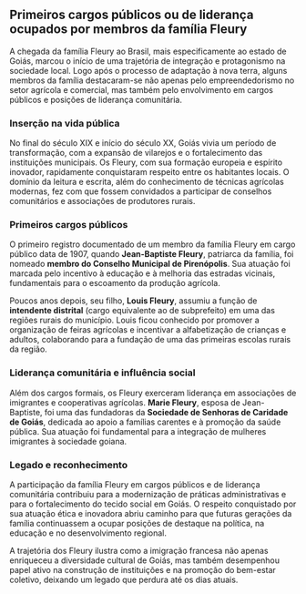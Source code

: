 ## Primeiros cargos públicos ou de liderança ocupados por membros da família Fleury

A chegada da família Fleury ao Brasil, mais especificamente ao estado de Goiás, marcou o início de uma trajetória de integração e protagonismo na sociedade local. Logo após o processo de adaptação à nova terra, alguns membros da família destacaram-se não apenas pelo empreendedorismo no setor agrícola e comercial, mas também pelo envolvimento em cargos públicos e posições de liderança comunitária.

### Inserção na vida pública

No final do século XIX e início do século XX, Goiás vivia um período de transformação, com a expansão de vilarejos e o fortalecimento das instituições municipais. Os Fleury, com sua formação europeia e espírito inovador, rapidamente conquistaram respeito entre os habitantes locais. O domínio da leitura e escrita, além do conhecimento de técnicas agrícolas modernas, fez com que fossem convidados a participar de conselhos comunitários e associações de produtores rurais.

### Primeiros cargos públicos

O primeiro registro documentado de um membro da família Fleury em cargo público data de 1907, quando **Jean-Baptiste Fleury**, patriarca da família, foi nomeado **membro do Conselho Municipal de Pirenópolis**. Sua atuação foi marcada pelo incentivo à educação e à melhoria das estradas vicinais, fundamentais para o escoamento da produção agrícola.

Poucos anos depois, seu filho, **Louis Fleury**, assumiu a função de **intendente distrital** (cargo equivalente ao de subprefeito) em uma das regiões rurais do município. Louis ficou conhecido por promover a organização de feiras agrícolas e incentivar a alfabetização de crianças e adultos, colaborando para a fundação de uma das primeiras escolas rurais da região.

### Liderança comunitária e influência social

Além dos cargos formais, os Fleury exerceram liderança em associações de imigrantes e cooperativas agrícolas. **Marie Fleury**, esposa de Jean-Baptiste, foi uma das fundadoras da **Sociedade de Senhoras de Caridade de Goiás**, dedicada ao apoio a famílias carentes e à promoção da saúde pública. Sua atuação foi fundamental para a integração de mulheres imigrantes à sociedade goiana.

### Legado e reconhecimento

A participação da família Fleury em cargos públicos e de liderança comunitária contribuiu para a modernização de práticas administrativas e para o fortalecimento do tecido social em Goiás. O respeito conquistado por sua atuação ética e inovadora abriu caminho para que futuras gerações da família continuassem a ocupar posições de destaque na política, na educação e no desenvolvimento regional.

A trajetória dos Fleury ilustra como a imigração francesa não apenas enriqueceu a diversidade cultural de Goiás, mas também desempenhou papel ativo na construção de instituições e na promoção do bem-estar coletivo, deixando um legado que perdura até os dias atuais.